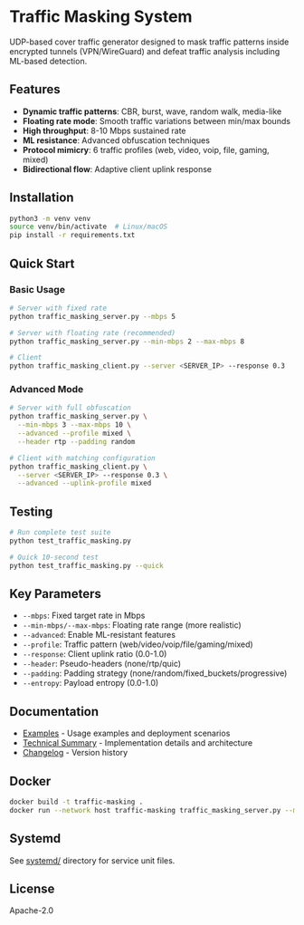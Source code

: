 # Traffic Masking System

UDP-based cover traffic generator designed to mask traffic patterns inside encrypted tunnels (VPN/WireGuard) and defeat traffic analysis including ML-based detection.

## Features

- **Dynamic traffic patterns**: CBR, burst, wave, random walk, media-like
- **Floating rate mode**: Smooth traffic variations between min/max bounds
- **High throughput**: 8-10 Mbps sustained rate
- **ML resistance**: Advanced obfuscation techniques
- **Protocol mimicry**: 6 traffic profiles (web, video, voip, file, gaming, mixed)
- **Bidirectional flow**: Adaptive client uplink response

## Installation

```bash
python3 -m venv venv
source venv/bin/activate  # Linux/macOS
pip install -r requirements.txt
```

## Quick Start

### Basic Usage

```bash
# Server with fixed rate
python traffic_masking_server.py --mbps 5

# Server with floating rate (recommended)
python traffic_masking_server.py --min-mbps 2 --max-mbps 8

# Client
python traffic_masking_client.py --server <SERVER_IP> --response 0.3
```

### Advanced Mode

```bash
# Server with full obfuscation
python traffic_masking_server.py \
  --min-mbps 3 --max-mbps 10 \
  --advanced --profile mixed \
  --header rtp --padding random

# Client with matching configuration
python traffic_masking_client.py \
  --server <SERVER_IP> --response 0.3 \
  --advanced --uplink-profile mixed
```

## Testing

```bash
# Run complete test suite
python test_traffic_masking.py

# Quick 10-second test
python test_traffic_masking.py --quick
```

## Key Parameters

- `--mbps`: Fixed target rate in Mbps
- `--min-mbps/--max-mbps`: Floating rate range (more realistic)
- `--advanced`: Enable ML-resistant features
- `--profile`: Traffic pattern (web/video/voip/file/gaming/mixed)
- `--response`: Client uplink ratio (0.0-1.0)
- `--header`: Pseudo-headers (none/rtp/quic)
- `--padding`: Padding strategy (none/random/fixed_buckets/progressive)
- `--entropy`: Payload entropy (0.0-1.0)

## Documentation

- [Examples](EXAMPLES.md) - Usage examples and deployment scenarios
- [Technical Summary](SUMMARY.md) - Implementation details and architecture
- [Changelog](CHANGELOG.md) - Version history

## Docker

```bash
docker build -t traffic-masking .
docker run --network host traffic-masking traffic_masking_server.py --min-mbps 2 --max-mbps 8
```

## Systemd

See [systemd/](systemd/) directory for service unit files.

## License

Apache-2.0